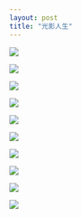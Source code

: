 ```yaml
---
layout: post
title: "光影人生"
---
```



![](http://ww3.sinaimg.cn/mw690/708485bftw1ec0rvj9kilj20gm0m848g.jpg)

![](http://ww1.sinaimg.cn/mw690/708485bftw1eayi99d15aj20im0dygrp.jpg)

![](http://ww4.sinaimg.cn/mw690/708485bftw1eayi9hd9suj20m80goq71.jpg)

![](http://ww2.sinaimg.cn/mw690/708485bftw1eayia2rb7xj20zk0qogy3.jpg)

![](http://ww3.sinaimg.cn/mw690/708485bftw1eayi9ebzfvj20m80gogr6.jpg)

![](http://ww1.sinaimg.cn/mw690/708485bftw1eayi9wfwcij20zk0qo4qp.jpg)

![](http://ww3.sinaimg.cn/mw690/708485bftw1eayia5bw04j20m80godj8.jpg)

![](http://ww3.sinaimg.cn/mw690/708485bftw1eayi9a2bj2j20m804umxj.jpg)

![](http://ww4.sinaimg.cn/mw690/708485bftw1eayi9bbqboj20m804hjsg.jpg)

![](http://ww2.sinaimg.cn/mw690/708485bftw1eayi9f3s0yj20m804raaq.jpg)
